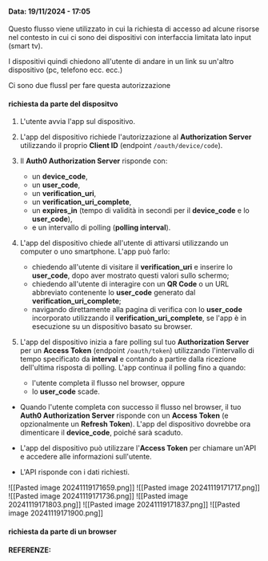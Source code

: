 #### Data: 19/11/2024 - 17:05

Questo flusso viene utilizzato in cui la richiesta di accesso ad alcune risorse nel contesto in cui ci sono dei dispositivi con interfaccia limitata lato input (smart tv).

I dispositivi quindi chiedono all'utente di andare in un link su un'altro dispositivo (pc, telefono ecc. ecc.)

Ci sono due flussI per fare questa autorizzazione
#### richiesta da parte del dispositvo
1. L'utente avvia l'app sul dispositivo.
2. L'app del dispositivo richiede l'autorizzazione al **Authorization Server** utilizzando il proprio **Client ID** (endpoint `/oauth/device/code`).
3. Il **Auth0 Authorization Server** risponde con:
    - un **device_code**,
    - un **user_code**,
    - un **verification_uri**,
    - un **verification_uri_complete**,
    - un **expires_in** (tempo di validità in secondi per il **device_code** e lo **user_code**),
    - e un intervallo di polling (**polling interval**).
    
4. L'app del dispositivo chiede all'utente di attivarsi utilizzando un computer o uno smartphone. L'app può farlo:
	- chiedendo all'utente di visitare il **verification_uri** e inserire lo **user_code**, dopo aver mostrato questi valori sullo schermo;
    - chiedendo all'utente di interagire con un **QR Code** o un URL abbreviato contenente lo **user_code** generato dal **verification_uri_complete**;
    - navigando direttamente alla pagina di verifica con lo **user_code** incorporato utilizzando il **verification_uri_complete**, se l'app è in esecuzione su un dispositivo basato su browser.

5. L'app del dispositivo inizia a fare polling sul tuo **Authorization Server** per un **Access Token** (endpoint `/oauth/token`) utilizzando l'intervallo di tempo specificato da **interval** e contando a partire dalla ricezione dell'ultima risposta di polling. L'app continua il polling fino a quando:
    - l'utente completa il flusso nel browser, oppure
    - lo **user_code** scade.
- Quando l'utente completa con successo il flusso nel browser, il tuo **Auth0 Authorization Server** risponde con un **Access Token** (e opzionalmente un **Refresh Token**). L'app del dispositivo dovrebbe ora dimenticare il **device_code**, poiché sarà scaduto.
    
- L'app del dispositivo può utilizzare l'**Access Token** per chiamare un'API e accedere alle informazioni sull'utente.
    
- L'API risponde con i dati richiesti.

![[Pasted image 20241119171659.png]]
![[Pasted image 20241119171717.png]]
![[Pasted image 20241119171736.png]]
![[Pasted image 20241119171803.png]]
![[Pasted image 20241119171837.png]]
![[Pasted image 20241119171900.png]]
#### richiesta da parte di un browser

#### REFERENZE: